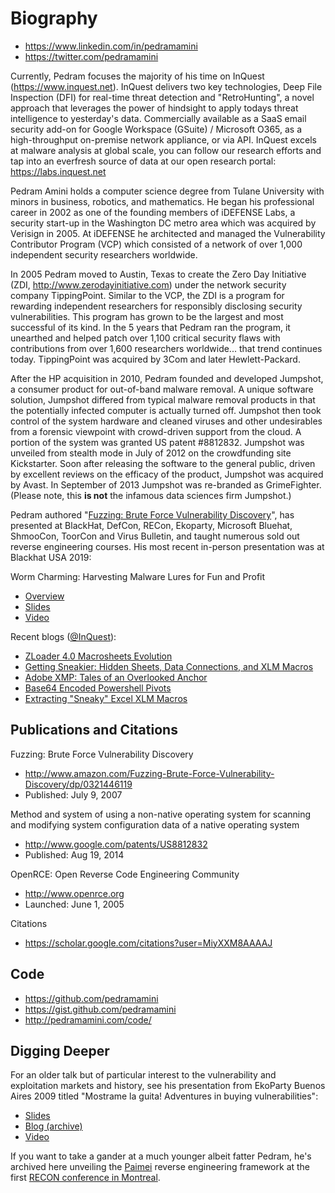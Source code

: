 # Biography

* https://www.linkedin.com/in/pedramamini
* https://twitter.com/pedramamini

Currently, Pedram focuses the majority of his time on InQuest (https://www.inquest.net). InQuest delivers two key technologies, Deep File Inspection (DFI) for real-time threat detection and "RetroHunting", a novel approach that leverages the power of hindsight to apply todays threat intelligence to yesterday's data. Commercially available as a SaaS email security add-on for Google Workspace (GSuite) / Microsoft O365, as a high-throughput on-premise network appliance, or via API. InQuest excels at malware analysis at global scale, you can follow our research efforts and tap into an everfresh source of data at our open research portal: https://labs.inquest.net

Pedram Amini holds a computer science degree from Tulane University with minors in business, robotics, and mathematics. He began his professional career in 2002 as one of the founding members of iDEFENSE Labs, a security start-up in the Washington DC metro area which was acquired by Verisign in 2005. At iDEFENSE he architected and managed the Vulnerability Contributor Program (VCP) which consisted of a network of over 1,000 independent security researchers worldwide.

In 2005 Pedram moved to Austin, Texas to create the Zero Day Initiative (ZDI, http://www.zerodayinitiative.com) under the network security company TippingPoint. Similar to the VCP, the ZDI is a program for rewarding independent researchers for responsibly disclosing security vulnerabilities. This program has grown to be the largest and most successful of its kind. In the 5 years that Pedram ran the program, it unearthed and helped patch over 1,100 critical security flaws with contributions from over 1,600 researchers worldwide... that trend continues today. TippingPoint was acquired by 3Com and later Hewlett-Packard.

After the HP acquisition in 2010, Pedram founded and developed Jumpshot, a consumer product for out-of-band malware removal. A unique software solution, Jumpshot differed from typical malware removal products in that the potentially infected computer is actually turned off. Jumpshot then took control of the system hardware and cleaned viruses and other undesirables from a forensic viewpoint with crowd-driven support from the cloud. A portion of the system was granted US patent #8812832. Jumpshot was unveiled from stealth mode in July of 2012 on the crowdfunding site Kickstarter. Soon after releasing the software to the general public, driven by excellent reviews on the efficacy of the product, Jumpshot was acquired by Avast. In September of 2013 Jumpshot was re-branded as GrimeFighter. (Please note, this **is not** the infamous data sciences firm Jumpshot.)

Pedram authored "[Fuzzing: Brute Force Vulnerability Discovery](https://pedramamini.com/dropbox/fuzzing.zip)", has presented at BlackHat, DefCon, RECon, Ekoparty, Microsoft Bluehat, ShmooCon, ToorCon and Virus Bulletin, and taught numerous sold out reverse engineering courses. His most recent in-person presentation was at Blackhat USA 2019:

Worm Charming: Harvesting Malware Lures for Fun and Profit
* [Overview](https://www.blackhat.com/us-19/briefings/schedule/index.html#worm-charming-harvesting-malware-lures-for-fun-and-profit-15536)
* [Slides](https://i.blackhat.com/USA-19/Wednesday/us-19-Amini-Worm-Charming-Harvesting-Malware-Lures-For-Fun-And-Profit.pdf)
* [Video](https://www.youtube.com/watch?v=5-1P6G4XJYI)

Recent blogs ([@InQuest](https://inquest.net/blog)):
* [ZLoader 4.0 Macrosheets Evolution](https://inquest.net/blog/2020/05/06/ZLoader-4.0-Macrosheets-)
* [Getting Sneakier: Hidden Sheets, Data Connections, and XLM Macros](https://inquest.net/blog/2020/03/18/Getting-Sneakier-Hidden-Sheets-Data-Connections-and-XLM-Macros)
* [Adobe XMP: Tales of an Overlooked Anchor](https://inquest.net/blog/2019/09/30/Adobe-XMP-Tales-of-an-Overlooked-Anchor)
* [Base64 Encoded Powershell Pivots](https://inquest.net/blog/2019/07/19/base64-encoded-powershell-pivots)
* [Extracting "Sneaky" Excel XLM Macros](https://inquest.net/blog/2019/01/29/Carving-Sneaky-XLM-Files)

## Publications and Citations
Fuzzing: Brute Force Vulnerability Discovery
* http://www.amazon.com/Fuzzing-Brute-Force-Vulnerability-Discovery/dp/0321446119
* Published: July 9, 2007

Method and system of using a non-native operating system for scanning and modifying system configuration data of a native operating system
* http://www.google.com/patents/US8812832
* Published: Aug 19, 2014

OpenRCE: Open Reverse Code Engineering Community
* http://www.openrce.org
* Launched: June 1, 2005

Citations
* https://scholar.google.com/citations?user=MiyXXM8AAAAJ

## Code
* https://github.com/pedramamini
* https://gist.github.com/pedramamini
* http://pedramamini.com/code/

## Digging Deeper
For an older talk but of particular interest to the vulnerability and exploitation markets and history, see his presentation from EkoParty Buenos Aires 2009 titled "Mostrame la guita! Adventures in buying vulnerabilities":
* [Slides](http://www.ekoparty.org/archive/2009/Mostrame_la_guita_.pdf)
* [Blog (archive)](https://www.evernote.com/l/AAT5zNw4EfFIM6b7j8F8YG-2eB1wr1qCSxA)
* [Video](https://vimeo.com/16856755)

If you want to take a gander at a much younger albeit fatter Pedram, he's archived here unveiling the [Paimei](https://github.com/OpenRCE/paimei) reverse engineering framework at the first [RECON conference in Montreal](https://archive.org/details/Pedram_Amini_PaiMei_and_the_Five_Finger_Exploding_Palm_RE_Techniques).
